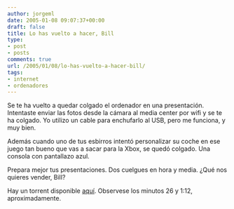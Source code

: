 ```yaml
---
author: jorgeml
date: 2005-01-08 09:07:37+00:00
draft: false
title: Lo has vuelto a hacer, Bill
type: 
- post
- posts
comments: true
url: /2005/01/08/lo-has-vuelto-a-hacer-bill/
tags:
- internet
- ordenadores
---
```


Se te ha vuelto a quedar colgado el ordenador en una presentación. Intentaste enviar las fotos desde la cámara al media center por wifi y se te ha colgado. Yo utilizo un cable para enchufarlo al USB, pero me funciona, y muy bien.

Además cuando uno de tus esbirros intentó personalizar su coche en ese juego tan bueno que vas a sacar para la Xbox, se quedó colgado. Una consola con pantallazo azul.

Prepara mejor tus presentaciones. Dos cuelgues en hora y media. ¿Qué nos quieres vender, Bill?

Hay un torrent disponible [aquí](http://matta.nordstrom.fi/blog/2005/01/microsoft-at-ces-2005.html). Observese los minutos 26 y 1:12, aproximadamente.

